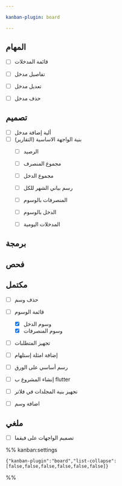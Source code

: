 ```yaml
---

kanban-plugin: board

---
```


## المهام

- [ ] قائمة المدخلات
- [ ] تفاصيل مدخل
- [ ] تعديل مدخل
- [ ] حذف مدخل


## تصميم

- [ ] ألية إضافة مدخل
- [ ] بنية الواجهة الاساسية (التقارير)
	- [ ] الرصيد
	- [ ] مجموع المنصرف
	- [ ] مجموع الدخل
	- [ ] رسم بياني الشهر للكل
	- [ ] المنصرفات بالوسوم
	- [ ] الدخل بالوسوم
	- [ ] المدخلات اليومية


## برمجة



## فحص



## مكتمل

- [ ] حذف وسم
- [ ] قائمة الوسوم
	- [x] وسوم الدخل
	- [x] وسوم المنصرفات
- [ ] تجهيز المتطلبات
- [ ] إضافة امثلة إستلهام
- [ ] رسم أساسي على الورق
- [ ] إنشاء المشروع ب flutter
- [ ] تجهيز بنية المجلدات في فلاتر
- [ ] اضافة وسم


## ملغي

- [ ] تصميم الواجهات على فيقما




%% kanban:settings
```
{"kanban-plugin":"board","list-collapse":[false,false,false,false,false,false]}
```
%%